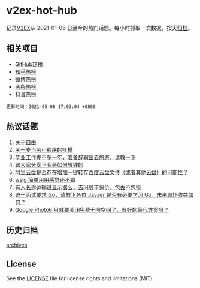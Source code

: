 # v2ex-hot-hub

 记录[V2EX](https://www.v2ex.com/)从 2021-01-06 日至今的热门话题。每小时抓取一次数据，按天[归档](archives)。
 
 ## 相关项目

- [GitHub热榜](https://github.com/snaildev/github-hot-hub)
- [知乎热榜](https://github.com/snaildev/zhihu-hot-hub)
- [微博热榜](https://github.com/snaildev/weibo-hot-hub)
- [头条热榜](https://github.com/snaildev/toutiao-hot-hub)
- [抖音热榜](https://github.com/snaildev/douyin-hot-hub)


 `更新时间：2021-05-08 17:03:04 +0800`

## 热议话题

1. [关于自由](https://www.v2ex.com/t/775584)
1. [关于麦当劳小程序的吐槽](https://www.v2ex.com/t/775565)
1. [毕业工作差不多一年，准备辞职出去旅游，请教一下](https://www.v2ex.com/t/775539)
1. [跟大家分享下我是如何省钱的](https://www.v2ex.com/t/775576)
1. [阿里云盘是否存在增加一键转存百度云盘文件（或者其他云盘）的可能性？](https://www.v2ex.com/t/775566)
1. [wslg 简单用用感觉还不错](https://www.v2ex.com/t/775471)
1. [有人长途运输过显示器么，去问顺丰保价，包丢不包损](https://www.v2ex.com/t/775479)
1. [迫于面试要求 Go，请教下各位 Javaer 是否有必要学习 Go，未来职场收益如何？](https://www.v2ex.com/t/775583)
1. [Google Photo6 月就要关闭免费无限空间了，有好的替代方案吗？](https://www.v2ex.com/t/775605)

## 历史归档

[archives](archives)

## License

See the [LICENSE](LICENSE) file for license rights and limitations (MIT).

